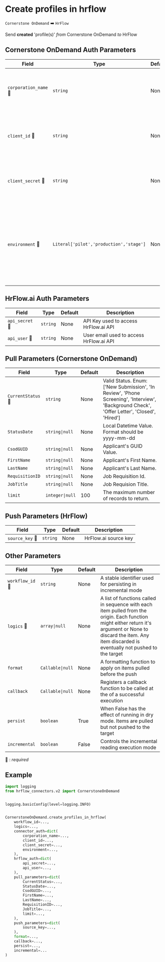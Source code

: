 # Create profiles in hrflow
`Cornerstone OnDemand` :arrow_right: `HrFlow`

Send **created** 'profile(s)' _from_ Cornerstone OnDemand _to_ HrFlow



## Cornerstone OnDemand Auth Parameters

| Field | Type | Default | Description |
| ----- | ---- | ------- | ----------- |
| `corporation_name` :red_circle: | `string` | None | The name of the corporation that is registered in Cornerstone OnDemand. |
| `client_id` :red_circle: | `string` | None | The client ID of the application that is registered in Cornerstone OnDemand. |
| `client_secret` :red_circle: | `string` | None | The client secret of the application that is registered in Cornerstone OnDemand. |
| `environment` :red_circle: | `Literal['pilot','production','stage']` | None | The environment in which the application is registered in Cornerstone OnDemand. Possible values are 'stage', 'pilot', and 'production'. |

## HrFlow.ai Auth Parameters

| Field | Type | Default | Description |
| ----- | ---- | ------- | ----------- |
| `api_secret` :red_circle: | `string` | None | API Key used to access HrFlow.ai API |
| `api_user` :red_circle: | `string` | None | User email used to access HrFlow.ai API |

## Pull Parameters (Cornerstone OnDemand)

| Field | Type | Default | Description |
| ----- | ---- | ------- | ----------- |
| `CurrentStatus` :red_circle: | `string` | None | Valid Status. Enum: ['New Submission', 'In Review', 'Phone Screening', 'Interview', 'Background Check', 'Offer Letter', 'Closed', 'Hired'] |
| `StatusDate`  | `string\|null` | None | Local Datetime Value. Format should be yyyy-mm-dd |
| `CsodGUID`  | `string\|null` | None | Applicant's GUID Value. |
| `FirstName`  | `string\|null` | None | Applicant's First Name. |
| `LastName`  | `string\|null` | None | Applicant's Last Name. |
| `RequisitionID`  | `string\|null` | None | Job Requisition Id. |
| `JobTitle`  | `string\|null` | None | Job Requision Title. |
| `limit`  | `integer\|null` | 100 | The maximum number of records to return. |

## Push Parameters (HrFlow)

| Field | Type | Default | Description |
| ----- | ---- | ------- | ----------- |
| `source_key` :red_circle: | `string` | None | HrFlow.ai source key |

## Other Parameters

| Field | Type | Default | Description |
| ----- | ---- | ------- | ----------- |
| `workflow_id` :red_circle: | `string` | None | A stable identifier used for persisting in incremental mode |
| `logics` :red_circle: | `array\|null` | None | A list of functions called in sequence with each item pulled from the origin. Each function might either return it's argument or None to discard the item. Any item discarded is eventually not pushed to the target |
| `format`  | `Callable\|null` | None | A formatting function to apply on items pulled before the push |
| `callback`  | `Callable\|null` | None | Registers a callback function to be called at the of a successful execution |
| `persist`  | `boolean` | True | When False has the effect of running in dry mode. Items are pulled but not pushed to the target |
| `incremental`  | `boolean` | False | Controls the incremental reading execution mode |

:red_circle: : *required*

## Example

```python
import logging
from hrflow_connectors.v2 import CornerstoneOnDemand


logging.basicConfig(level=logging.INFO)


CornerstoneOnDemand.create_profiles_in_hrflow(
    workflow_id=...,
    logics=...,
    connector_auth=dict(
        corporation_name=...,
        client_id=...,
        client_secret=...,
        environment=...,
    ),
    hrflow_auth=dict(
        api_secret=...,
        api_user=...,
    ),
    pull_parameters=dict(
        CurrentStatus=...,
        StatusDate=...,
        CsodGUID=...,
        FirstName=...,
        LastName=...,
        RequisitionID=...,
        JobTitle=...,
        limit=...,
    ),
    push_parameters=dict(
        source_key=...,
    ),
    format=...,
    callback=...,
    persist=...,
    incremental=...
)
```